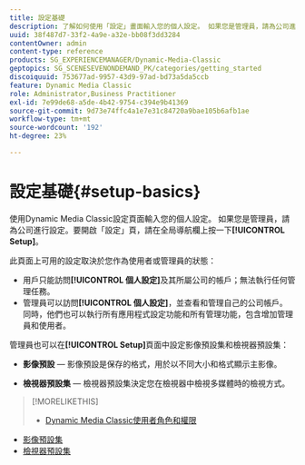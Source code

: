 ```yaml
---
title: 設定基礎
description: 了解如何使用「設定」畫面輸入您的個人設定。 如果您是管理員，請為公司進行設定。
uuid: 38f487d7-33f2-4a9e-a32e-bb08f3dd3284
contentOwner: admin
content-type: reference
products: SG_EXPERIENCEMANAGER/Dynamic-Media-Classic
geptopics: SG_SCENESEVENONDEMAND_PK/categories/getting_started
discoiquuid: 753677ad-9957-43d9-97ad-bd73a5da5ccb
feature: Dynamic Media Classic
role: Administrator,Business Practitioner
exl-id: 7e99de68-a5de-4b42-9754-c394e9b41369
source-git-commit: 9d73e74ffc4a1e7e31c84720a9bae105b6afb1ae
workflow-type: tm+mt
source-wordcount: '192'
ht-degree: 23%

---
```


# 設定基礎{#setup-basics}

使用Dynamic Media Classic設定頁面輸入您的個人設定。 如果您是管理員，請為公司進行設定。要開啟「設定」頁，請在全局導航欄上按一下&#x200B;**[!UICONTROL Setup]**。

此頁面上可用的設定取決於您作為使用者或管理員的狀態：

* 用戶只能訪問&#x200B;**[!UICONTROL 個人設定]**&#x200B;及其所屬公司的帳戶；無法執行任何管理任務。
* 管理員可以訪問&#x200B;**[!UICONTROL 個人設定]**，並查看和管理自己的公司帳戶。 同時，他們也可以執行所有應用程式設定功能和所有管理功能，包含增加管理員和使用者。

管理員也可以在&#x200B;**[!UICONTROL Setup]**&#x200B;頁面中設定影像預設集和檢視器預設集：

* **影像預設**  — 影像預設是保存的格式，用於以不同大小和格式顯示主影像。

* **檢視器預設集**  — 檢視器預設集決定您在檢視器中檢視多媒體時的檢視方式。

>[!MORELIKETHIS]
>
>* [Dynamic Media Classic使用者角色和權限](administration-setup.md#user_administration)
* [影像預設集](application-setup.md#image_presets)
* [檢視器預設集](application-setup.md#viewer_presets)

